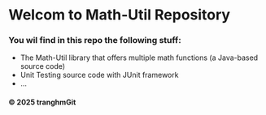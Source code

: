 # Welcom to Math-Util Repository
### You wil find in this repo the following stuff:
* The Math-Util library that offers multiple math functions (a Java-based source code)
* Unit Testing source code with JUnit framework
* ...


#### © 2025 tranghmGit

